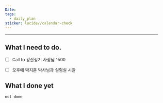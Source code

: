 ```yaml
---
Date: 
tags:
  - daily_plan
sticker: lucide//calendar-check
---
```

---
## What I need to do.

- [ ] Call to 강산정기 사장님 1500
- [ ] 오후에 박지훈 박사님과 실험실 시찰



## What I done yet
```tasks
not done
```
